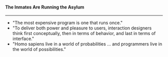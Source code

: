 #### The Inmates Are Running the Asylum
---
 - "The most expensive program is one that runs once."
 - "To deliver both power and pleasure to users, interaction designers think first conceptually, then in
terms of behavior, and last in terms of interface."
- "Homo sapiens live in a world of probabilities ... and programmers live in the world of possibilities."

